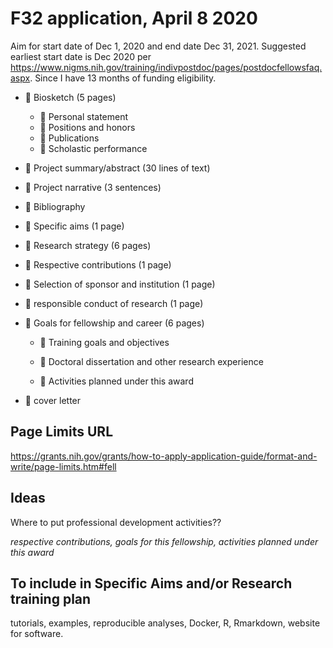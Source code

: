 # F32 application, April 8 2020

Aim for start date of Dec 1, 2020 and end date Dec 31, 2021.
Suggested earliest start date is Dec 2020 per https://www.nigms.nih.gov/training/indivpostdoc/pages/postdocfellowsfaq.aspx. Since I have 13 months of funding eligibility.


- :black_square_button: Biosketch (5 pages)
    - :black_square_button: Personal statement
    - :black_square_button: Positions and honors
    - :black_square_button: Publications
    - :black_square_button: Scholastic performance


- :black_square_button: Project summary/abstract (30 lines of text)

- :black_square_button: Project narrative (3 sentences)

- :black_square_button: Bibliography 

- :black_square_button: Specific aims (1 page)
  
- :black_square_button: Research strategy (6 pages)

- :black_square_button: Respective contributions (1 page)

- :black_square_button: Selection of sponsor and institution (1 page)

- :black_square_button: responsible conduct of research (1 page)

- :black_square_button: Goals for fellowship and career (6 pages)

    - :black_square_button: Training goals and objectives

    - :black_square_button: Doctoral dissertation and other research experience

    - :black_square_button: Activities planned under this award 
    
- :black_square_button: cover letter


## Page Limits URL

https://grants.nih.gov/grants/how-to-apply-application-guide/format-and-write/page-limits.htm#fell


## Ideas

Where to put professional development activities??

*respective contributions, goals for this fellowship, activities planned under this award*

## To include in Specific Aims and/or Research training plan

tutorials, examples, reproducible analyses, Docker, R, Rmarkdown, website for software.










